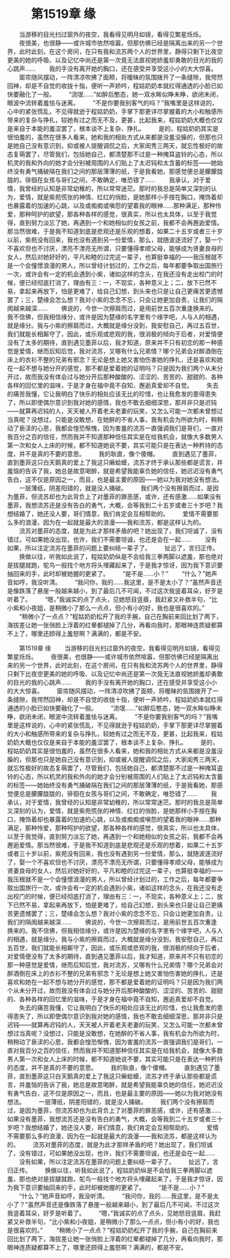 # 　　第1519章 缘
　　当游移的目光扫过窗外的夜空，我看得见明月如镜，看得见繁星烁烁。
　　夜很美，也很静——或许城市依然喧嚣，但那仿佛已经是隔离出来的另一个世界，此时此刻，在这个房间，在只有我和流苏两个人的世界里，静得只剩下比夜空更美的她的呼吸、以及记忆中尚还是第一次竟无法直视她娇羞却勇敢的目光的我的心跳声……
　　我的手没有离开她的胸口，还在感受并享受这小小的大大惊喜。
　　窗帘随风摆动，一阵清凉吹拂了面颊，将暧昧的氛围拨开了一条缝隙，我愕然回神，却是不自觉的收拢十指，便听一声娇吟，程姑奶奶本就红得通透的小脸已如快要融化了一般。
　　“流氓……”如醉后憨态，她一双水眸似睁未睁，欲闭未闭，眼波中流转着羞怯与迷离。
　　“不是你要我别客气的吗？”我嘴里是这样说的，心中的紧张慌乱，不见得就逊于程姑奶奶，手掌下那更详尽掌握着的大小和触感所带来的复杂与挣扎，较她有过之而无不及，更甚，比起我来，程姑奶奶大概也仅仅是来自于本能的羞涩罢了，根本谈不上复杂、挣扎。
　　是的，程姑奶奶其实是很怕羞的，虽然在很多人看来，她和我的相处方式从来都是没羞没臊的，但那也只是她自己没有意识到，抑或被人提醒调侃之后，大家闺秀三两天，就忘性极好的故态复萌罢了，尽管我们，包括她自己，都清楚那不过是一种掩耳盗铃的心态，所以机灵的我和外向的她才会分别被周围的人们贴上了太迟钝和太含蓄的标签——她始终没有勇气捅破隔在我们之间的那层薄薄的纸，于是我看她，那感觉便总是朦朦胧胧的，徘徊在女孩与哥们之间，不敢确定，唯恐错了……
　　我承认，对于爱情，我曾经的认知是非常幼稚的，所以常常迷茫。那时的我总是简单又深刻的认为，爱情，就是紫苑慌张的神情、红红的俏脸，是她那样小手按在胸口，掩饰着却也暴露着的加速的心跳，以及或痴痴或嗔怨的望着我的眼神……那种满足，那种怜爱，那种呵护的欲望，那各种各样的感觉，很真实，所以也太具体，以至于我觉得，直到努力淡忘了她，再遇到一个和她相似的女孩之前，我都不会再邂逅爱情。那当然很难，于是我不知道到底是悲观还是乐观的想着，如果二十五岁或者三十岁以前，紫苑没有回来，我也没有遇到另一份爱情，那么，就随波逐流好了，娶一个不喜欢但也不讨厌，漂亮不漂亮无所谓，只要懂得孝顺父母，能够成为贤妻良母的女人，然后对她好好的，平凡和睦的过完这一辈子，也算挺幸福的——我压根就不是一个会憧憬浪漫的男人，所以曾经计划过的，工作之后，每年都要争取出国旅行一次，或许会有一定的机会遇到小紫，诸如这样的念头，在我还没有走出校门的时候，便已经彻底打消了，理由有三：一，不现实，各种意义上；二，放下已然不易，拿起来再放下，怕是更难了，给自己幻想，到头来也只是让自己更痛苦更遗憾罢了；三，楚缘会怎么想？我对小紫的念念不忘，只会让她更加自责，让我们的隔阂越来越深……
　　佛说的，今世一次擦肩而过，是用前世五百次重逢换来的。我不信佛，但我相信缘分，或许是因为楚缘的名字里有个缘字吧，人与人的相遇，就是缘分。我与小紫的擦肩而过，大概就是缘分没到，我安慰自己，再过五百世，我们就能长相厮守了，因此，或乐观或悲观的我，很消极的倾向于后者，对爱情便没有了太多的期待，直到遇见墨菲以后，我才知道，原来并不只有初恋的那一种感觉是爱情，继而后知后觉，我对流苏，又哪有什么兄弟情？哪个兄弟会对醉酒倒在床上的衣衫不整的兄弟有邪念？无论是想上她又害怕伤害她的挣扎，还是喜欢和她在一起不想与她分开的感觉，那不都是爱着她的证明吗？只是因为我们两个从未分开过，故而我没有体会过与她分开后那种酸酸的、涩涩的、苦苦的、甜甜的、各种各样的回忆里的滋味，于是才身在福中竟不自知，邂逅真爱却不自觉。
　　失去的痛苦我懂，它让我明白了快乐的相处应该无比的珍惜，也让我愈发的患得患失了，所以即使偶尔意识到我对她的感情，我也不敢去细细深思，那并非只是迟钝——就算再迟钝的人，天天被人开着老夫老妻的玩笑，又怎么可能一次都未曾想过当真呢？没想过，只能是没敢想，在她醉的不省人事，我有机会为所欲为时，稍稍动了亵渎的心思，我都会惶恐惭愧，因为害羞的流苏一直强调我们是哥们，一直对我百分之百的信任，然而我并不知道那种信任其实是在给我机会，就像大多数男人第一次和女人上床的时候，都不知道她说不要，其实可能只是在表达一种矜持的态度，并不是真的不要的意思。
　　我的耿直，像个傻帽。
　　直到遇见了墨菲，直到墨菲这只白天鹅真的爱上了我这只癞蛤蟆，流苏才终于承认那些都是谎言，并羞恼的告诉了我，她总是故意喝醉，就是希望我能辜负她的信任，她迟迟没有勇气告白，这不仅是原因之一，而且，也是最主要的原因——她以为我对她没有想法。
　　一层薄纸，阴差阳错的，就是没人捅破。
　　我们两个没有擦肩而过，是因为墨菲，但流苏却也为此背负上了对墨菲的罪恶感，或许，还有感激……如果没有墨菲，我想流苏还是没有告白的勇气，大概，会等我到二十五岁或者三十岁吧？我想结婚了，她还没人要，哥们情意，我们肯定会互相帮助的。
　　爱情不需要那么多的浪漫，因为在一起就是最大的浪漫——我和流苏，都是这样认为的。
　　流苏对墨菲的态度，就是为此才那样矛盾的吧？她出现了，我们坦诚了，没有错过，可如果她没出现，也许，我们不需要坦诚，也还是会在一起……
　　没有如果，所以注定流苏在墨菲的问题上要纠结一辈子了。
　　扯远了，言归正传。
　　换做以往，听我如此说了，程姑奶奶纵是不会给我三拳两脚以遮羞，那也绝对是拔腿就跑，鸵鸟一般找个地方将头埋藏起来了，于是我才惊讶，因为我下意识要抽回来的手，此时却被她握的更紧了。
　　“是不是……小？”
　　“什么？”她声音如哼，我没听清。
　　“我问你，我的……我这里，是不是太小了？”虽然声音还是像跌落了悬崖一般越来越小，到了最后几不可闻，不过这次我竖着耳朵，好歹是听着了。
　　“嗯，”我诚实的点了点头，见她怒目竖眉，我赶紧又补救半句，“比小紫和小夜姐，是稍微小了那么一点点，但小有小的好，我也是很喜欢的。”
　　“稍微小了一点点？”程姑奶奶松开了我的手腕，自己在胸前来回比划了两下，海拔差让她一张俏脸上浮着的红晕都褪掉了几分，再看向我时，那眼神连质疑都算不上了，哪里还顾得上羞怒啊？满满的，都是不安。

　　第1519章 缘
　　当游移的目光扫过窗外的夜空，我看得见明月如镜，看得见繁星烁烁。
　　夜很美，也很静——或许城市依然喧嚣，但那仿佛已经是隔离出来的另一个世界，此时此刻，在这个房间，在只有我和流苏两个人的世界里，静得只剩下比夜空更美的她的呼吸、以及记忆中尚还是第一次竟无法直视她娇羞却勇敢的目光的我的心跳声……
　　我的手没有离开她的胸口，还在感受并享受这小小的大大惊喜。
　　窗帘随风摆动，一阵清凉吹拂了面颊，将暧昧的氛围拨开了一条缝隙，我愕然回神，却是不自觉的收拢十指，便听一声娇吟，程姑奶奶本就红得通透的小脸已如快要融化了一般。
　　“流氓……”如醉后憨态，她一双水眸似睁未睁，欲闭未闭，眼波中流转着羞怯与迷离。
　　“不是你要我别客气的吗？”我嘴里是这样说的，心中的紧张慌乱，不见得就逊于程姑奶奶，手掌下那更详尽掌握着的大小和触感所带来的复杂与挣扎，较她有过之而无不及，更甚，比起我来，程姑奶奶大概也仅仅是来自于本能的羞涩罢了，根本谈不上复杂、挣扎。
　　是的，程姑奶奶其实是很怕羞的，虽然在很多人看来，她和我的相处方式从来都是没羞没臊的，但那也只是她自己没有意识到，抑或被人提醒调侃之后，大家闺秀三两天，就忘性极好的故态复萌罢了，尽管我们，包括她自己，都清楚那不过是一种掩耳盗铃的心态，所以机灵的我和外向的她才会分别被周围的人们贴上了太迟钝和太含蓄的标签——她始终没有勇气捅破隔在我们之间的那层薄薄的纸，于是我看她，那感觉便总是朦朦胧胧的，徘徊在女孩与哥们之间，不敢确定，唯恐错了……
　　我承认，对于爱情，我曾经的认知是非常幼稚的，所以常常迷茫。那时的我总是简单又深刻的认为，爱情，就是紫苑慌张的神情、红红的俏脸，是她那样小手按在胸口，掩饰着却也暴露着的加速的心跳，以及或痴痴或嗔怨的望着我的眼神……那种满足，那种怜爱，那种呵护的欲望，那各种各样的感觉，很真实，所以也太具体，以至于我觉得，直到努力淡忘了她，再遇到一个和她相似的女孩之前，我都不会再邂逅爱情。那当然很难，于是我不知道到底是悲观还是乐观的想着，如果二十五岁或者三十岁以前，紫苑没有回来，我也没有遇到另一份爱情，那么，就随波逐流好了，娶一个不喜欢但也不讨厌，漂亮不漂亮无所谓，只要懂得孝顺父母，能够成为贤妻良母的女人，然后对她好好的，平凡和睦的过完这一辈子，也算挺幸福的——我压根就不是一个会憧憬浪漫的男人，所以曾经计划过的，工作之后，每年都要争取出国旅行一次，或许会有一定的机会遇到小紫，诸如这样的念头，在我还没有走出校门的时候，便已经彻底打消了，理由有三：一，不现实，各种意义上；二，放下已然不易，拿起来再放下，怕是更难了，给自己幻想，到头来也只是让自己更痛苦更遗憾罢了；三，楚缘会怎么想？我对小紫的念念不忘，只会让她更加自责，让我们的隔阂越来越深……
　　佛说的，今世一次擦肩而过，是用前世五百次重逢换来的。我不信佛，但我相信缘分，或许是因为楚缘的名字里有个缘字吧，人与人的相遇，就是缘分。我与小紫的擦肩而过，大概就是缘分没到，我安慰自己，再过五百世，我们就能长相厮守了，因此，或乐观或悲观的我，很消极的倾向于后者，对爱情便没有了太多的期待，直到遇见墨菲以后，我才知道，原来并不只有初恋的那一种感觉是爱情，继而后知后觉，我对流苏，又哪有什么兄弟情？哪个兄弟会对醉酒倒在床上的衣衫不整的兄弟有邪念？无论是想上她又害怕伤害她的挣扎，还是喜欢和她在一起不想与她分开的感觉，那不都是爱着她的证明吗？只是因为我们两个从未分开过，故而我没有体会过与她分开后那种酸酸的、涩涩的、苦苦的、甜甜的、各种各样的回忆里的滋味，于是才身在福中竟不自知，邂逅真爱却不自觉。
　　失去的痛苦我懂，它让我明白了快乐的相处应该无比的珍惜，也让我愈发的患得患失了，所以即使偶尔意识到我对她的感情，我也不敢去细细深思，那并非只是迟钝——就算再迟钝的人，天天被人开着老夫老妻的玩笑，又怎么可能一次都未曾想过当真呢？没想过，只能是没敢想，在她醉的不省人事，我有机会为所欲为时，稍稍动了亵渎的心思，我都会惶恐惭愧，因为害羞的流苏一直强调我们是哥们，一直对我百分之百的信任，然而我并不知道那种信任其实是在给我机会，就像大多数男人第一次和女人上床的时候，都不知道她说不要，其实可能只是在表达一种矜持的态度，并不是真的不要的意思。
　　我的耿直，像个傻帽。
　　直到遇见了墨菲，直到墨菲这只白天鹅真的爱上了我这只癞蛤蟆，流苏才终于承认那些都是谎言，并羞恼的告诉了我，她总是故意喝醉，就是希望我能辜负她的信任，她迟迟没有勇气告白，这不仅是原因之一，而且，也是最主要的原因——她以为我对她没有想法。
　　一层薄纸，阴差阳错的，就是没人捅破。
　　我们两个没有擦肩而过，是因为墨菲，但流苏却也为此背负上了对墨菲的罪恶感，或许，还有感激……如果没有墨菲，我想流苏还是没有告白的勇气，大概，会等我到二十五岁或者三十岁吧？我想结婚了，她还没人要，哥们情意，我们肯定会互相帮助的。
　　爱情不需要那么多的浪漫，因为在一起就是最大的浪漫——我和流苏，都是这样认为的。
　　流苏对墨菲的态度，就是为此才那样矛盾的吧？她出现了，我们坦诚了，没有错过，可如果她没出现，也许，我们不需要坦诚，也还是会在一起……
　　没有如果，所以注定流苏在墨菲的问题上要纠结一辈子了。
　　扯远了，言归正传。
　　换做以往，听我如此说了，程姑奶奶纵是不会给我三拳两脚以遮羞，那也绝对是拔腿就跑，鸵鸟一般找个地方将头埋藏起来了，于是我才惊讶，因为我下意识要抽回来的手，此时却被她握的更紧了。
　　“是不是……小？”
　　“什么？”她声音如哼，我没听清。
　　“我问你，我的……我这里，是不是太小了？”虽然声音还是像跌落了悬崖一般越来越小，到了最后几不可闻，不过这次我竖着耳朵，好歹是听着了。
　　“嗯，”我诚实的点了点头，见她怒目竖眉，我赶紧又补救半句，“比小紫和小夜姐，是稍微小了那么一点点，但小有小的好，我也是很喜欢的。”
　　“稍微小了一点点？”程姑奶奶松开了我的手腕，自己在胸前来回比划了两下，海拔差让她一张俏脸上浮着的红晕都褪掉了几分，再看向我时，那眼神连质疑都算不上了，哪里还顾得上羞怒啊？满满的，都是不安。
